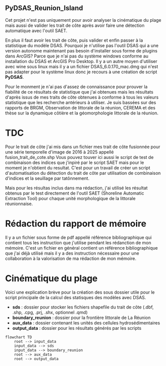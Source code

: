 ## PyDSAS_Reunion_Island

Cet projet n'est pas uniquement pour avoir analyser la cinématique du plage mais aussi de valider les trait de côte après avoir faire une détection automatique avec l'outil SAET.

En plus il faut avoir les trait de côte, puis valider et enfin passer à la statistique du modèle DSAS. Pourquoi je n'utilise pas l'outil DSAS qui a une version autonome maintenant pas besoin d'installer sous forme de plugins dans ArcGIS? Parce que je n'ai pas du système windows conforme au installation du DSAS et ArcGIS Pro Desktop. Il y a un autre moyen d'utiliser avec wine sous linux mais il y a un fichier DSAS_6.0.170_mac.dmg qui n'est pas adapter pour le système linux donc je recours à une création de script **PyDSAS**.

Pour le monment je n'ai pas d'assez de connaissance pour prouver la fiabilité de ce résultats de statistique que j'ai obtenues mais les résultats d'après issus de mes traits de côte obtenues à conforme à tous les valeurs statistique que les recherche antérieurs à utiliser. Je suis bassées sur des rapports de BRGM, Observation de littorale de la réunion, CEREMA et des thèse sur la dynamique côtière et la géomorphologie littorale de la réunion.

# TDC

Pour le trait de côte j'ai mis dans un fichier mes trait de côte fusionnée pour une série temporelle d'image de 2016 à 2025 appellé fusion_trait_de_cote.shp
Vous pouvez touver ici aussi le script de test de combinaison des indices que j'inpiré par le script SAET mais pour le moment je n'obtient du resultat. C'est pour un travail de créer un script d'automatisation du détection du trait de côte par utilisation de combinaison d'indices et la seuillage par tatônnement.

Mais pour les résultas inclus dans ma rédaction, j'ai utilisé les résultat obtenus par le test directement de l'outil SAET (Shoreline Automatic Extraction Tool) pour chaque unité morphologique de la littorale réunionnaise.

# Rédaction du rapport de mémoire

Il y a un fichier sous forme de pdf appellé référence bibliographique qui contient tous les instruction que j'utilise pendant les rédanction de mon mémoire. C'est un fichier en général contient un référence bibliographique que j'ai déjà utilisé mais il y a des instruction nécessaire pour une collaboration à la valorisation de ma rédaction de mon mémoire. 

# Cinématique du plage

Voici une explication brève pour la création des sous dossier utile pour le script principale de la calcul des statisques des modèles avec DSAS.

- **sds** : dossier pour stocker les fichiers shapefile du trait de côte (.dbf, .shp, .cpg, .prj, .shx, optionnel .qmd)  
- **boundary_reunion** : dossier pour la frontière littorale de La Réunion  
- **aux_data** : dossier contenant les unités des cellules hydrosédimentaires  
- **output_data** : dossier pour les résultats générés par les scripts  

```mermaid
flowchart TD
    root --> input_data
    input_data --> sds
    input_data --> boundary_reunion
    root --> aux_data
    root --> output_data
